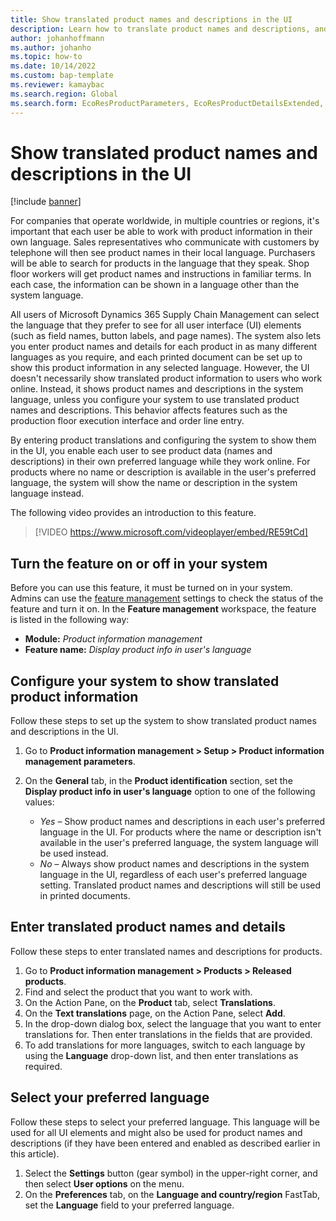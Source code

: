 ```yaml
---
title: Show translated product names and descriptions in the UI
description: Learn how to translate product names and descriptions, and how to set up the UI to show product information in each user's preferred language.
author: johanhoffmann
ms.author: johanho
ms.topic: how-to
ms.date: 10/14/2022
ms.custom: bap-template
ms.reviewer: kamaybac
ms.search.region: Global
ms.search.form: EcoResProductParameters, EcoResProductDetailsExtended, SysTranslationDetail, SysUserSetup
---
```


# Show translated product names and descriptions in the UI

[!include [banner](../includes/banner.md)]

For companies that operate worldwide, in multiple countries or regions, it's important that each user be able to work with product information in their own language. Sales representatives who communicate with customers by telephone will then see product names in their local language. Purchasers will be able to search for products in the language that they speak. Shop floor workers will get product names and instructions in familiar terms. In each case, the information can be shown in a language other than the system language.

All users of Microsoft Dynamics 365 Supply Chain Management can select the language that they prefer to see for all user interface (UI) elements (such as field names, button labels, and page names). The system also lets you enter product names and details for each product in as many different languages as you require, and each printed document can be set up to show this product information in any selected language. However, the UI doesn't necessarily show translated product information to users who work online. Instead, it shows product names and descriptions in the system language, unless you configure your system to use translated product names and descriptions. This behavior affects features such as the production floor execution interface and order line entry.

By entering product translations and configuring the system to show them in the UI, you enable each user to see product data (names and descriptions) in their own preferred language while they work online. For products where no name or description is available in the user's preferred language, the system will show the name or description in the system language instead.

The following video provides an introduction to this feature.

> [!VIDEO https://www.microsoft.com/videoplayer/embed/RE59tCd]

## Turn the feature on or off in your system

Before you can use this feature, it must be turned on in your system. Admins can use the [feature management](../../fin-ops-core/fin-ops/get-started/feature-management/feature-management-overview.md) settings to check the status of the feature and turn it on. In the **Feature management** workspace, the feature is listed in the following way:

- **Module:** *Product information management*
- **Feature name:** *Display product info in user's language*

## Configure your system to show translated product information

Follow these steps to set up the system to show translated product names and descriptions in the UI.

1. Go to **Product information management \> Setup \> Product information management parameters**.
1. On the **General** tab, in the **Product identification** section, set the **Display product info in user's language** option to one of the following values:

    - *Yes* – Show product names and descriptions in each user's preferred language in the UI. For products where the name or description isn't available in the user's preferred language, the system language will be used instead.
    - *No* – Always show product names and descriptions in the system language in the UI, regardless of each user's preferred language setting. Translated product names and descriptions will still be used in printed documents.

## Enter translated product names and details

Follow these steps to enter translated names and descriptions for products.

1. Go to **Product information management \> Products \> Released products**.
1. Find and select the product that you want to work with.
1. On the Action Pane, on the **Product** tab, select **Translations**.
1. On the **Text translations** page, on the Action Pane, select **Add**.
1. In the drop-down dialog box, select the language that you want to enter translations for. Then enter translations in the fields that are provided.
1. To add translations for more languages, switch to each language by using the **Language** drop-down list, and then enter translations as required.

## Select your preferred language

Follow these steps to select your preferred language. This language will be used for all UI elements and might also be used for product names and descriptions (if they have been entered and enabled as described earlier in this article).

1. Select the **Settings** button (gear symbol) in the upper-right corner, and then select **User options** on the menu.
1. On the **Preferences** tab, on the **Language and country/region** FastTab, set the **Language** field to your preferred language.
